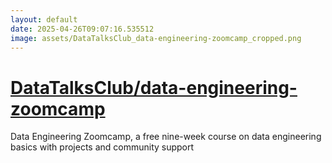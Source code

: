 ```yaml
---
layout: default
date: 2025-04-26T09:07:16.535512
image: assets/DataTalksClub_data-engineering-zoomcamp_cropped.png
---
```


# [DataTalksClub/data-engineering-zoomcamp](https://github.com/DataTalksClub/data-engineering-zoomcamp)

Data Engineering Zoomcamp, a free nine-week course on data engineering basics with projects and community support
